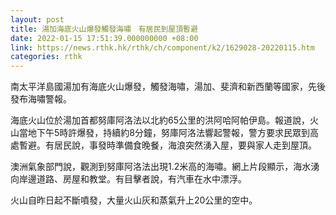 ```yaml
---
layout: post
title: 湯加海底火山爆發觸發海嘯　有居民到屋頂暫避
date: 2022-01-15 17:51:39.000000000 +08:00
link: https://news.rthk.hk/rthk/ch/component/k2/1629028-20220115.htm
categories: rthk
---
```


南太平洋島國湯加有海底火山爆發，觸發海嘯，湯加、斐濟和新西蘭等國家，先後發布海嘯警報。

海底火山位於湯加首都努庫阿洛法以北約65公里的洪阿哈阿帕伊島。報道說，火山當地下午5時許爆發，持續約8分鐘，努庫阿洛法響起警報，警方要求民眾到高處暫避。有居民說，事發時準備食晚餐，海浪突然湧入屋，要與家人走到屋頂。

澳洲氣象部門說，觀測到努庫阿洛法出現1.2米高的海嘯。網上片段顯示，海水湧向岸邊道路、房屋和教堂。有目擊者說，有汽車在水中漂浮。

火山自昨日起不斷噴發，大量火山灰和蒸氣升上20公里的空中。
